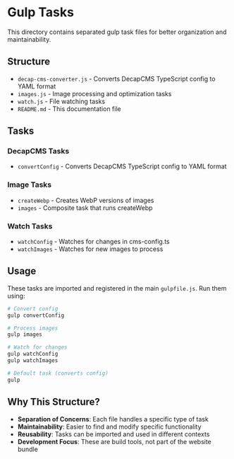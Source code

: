 # Gulp Tasks

This directory contains separated gulp task files for better organization and maintainability.

## Structure

- `decap-cms-converter.js` - Converts DecapCMS TypeScript config to YAML format
- `images.js` - Image processing and optimization tasks  
- `watch.js` - File watching tasks
- `README.md` - This documentation file

## Tasks

### DecapCMS Tasks
- `convertConfig` - Converts DecapCMS TypeScript config to YAML format

### Image Tasks
- `createWebp` - Creates WebP versions of images
- `images` - Composite task that runs createWebp

### Watch Tasks
- `watchConfig` - Watches for changes in cms-config.ts
- `watchImages` - Watches for new images to process

## Usage

These tasks are imported and registered in the main `gulpfile.js`. Run them using:

```bash
# Convert config
gulp convertConfig

# Process images
gulp images

# Watch for changes
gulp watchConfig
gulp watchImages

# Default task (converts config)
gulp
```

## Why This Structure?

- **Separation of Concerns**: Each file handles a specific type of task
- **Maintainability**: Easier to find and modify specific functionality
- **Reusability**: Tasks can be imported and used in different contexts
- **Development Focus**: These are build tools, not part of the website bundle 
